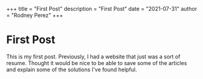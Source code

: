 +++
title = "First Post" 
description = "First Post" 
date = "2021-07-31" 
author = "Rodney Perez" 
+++

# First Post

This is my first post. Previously, I had a website that just was a sort of resume.
Thought it would be nice to be able to save some of the articles and explain some of 
the solutions I've found helpful.
